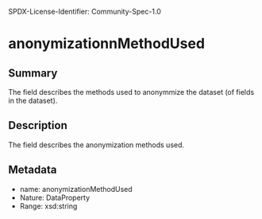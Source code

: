SPDX-License-Identifier: Community-Spec-1.0

# anonymizationnMethodUsed

## Summary

The field describes the methods used to anonymmize the dataset (of fields in the dataset).

## Description

The field describes the anonymization methods used.

## Metadata

- name: anonymizationMethodUsed
- Nature: DataProperty
- Range: xsd:string
